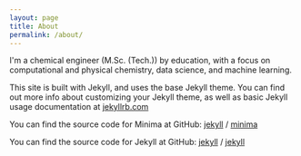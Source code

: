 ```yaml
---
layout: page
title: About
permalink: /about/
---
```


I'm a chemical engineer (M.Sc. (Tech.)) by education, with a focus on
computational and physical chemistry, data science, and machine learning.

This site is built with Jekyll, and uses the base Jekyll theme. You can find
out more info about customizing your Jekyll theme, as well as basic Jekyll
usage documentation at [jekyllrb.com](https://jekyllrb.com/)

You can find the source code for Minima at GitHub:
[jekyll][jekyll-organization] /
[minima](https://github.com/jekyll/minima)

You can find the source code for Jekyll at GitHub:
[jekyll][jekyll-organization] /
[jekyll](https://github.com/jekyll/jekyll)


[jekyll-organization]: https://github.com/jekyll
